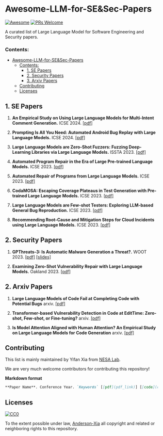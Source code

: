 # Awesome-LLM-for-SE&Sec-Papers

[![Awesome](https://awesome.re/badge.svg)](https://awesome.re)
[![PRs Welcome](https://img.shields.io/badge/PRs-welcome-brightgreen.svg?style=flat-square)](http://makeapullrequest.com)

A curated list of Large Language Model for Software Engineering and Security papers.

### Contents:

- [Awesome-LLM-for-SE&Sec-Papers](#awesome-llm-for-se&sec-papers)
  - [Contents:](#contents)
     - [1. SE Papers](#1-se-papers)
     - [2. Security Papers](#2-security-papers)
     - [3. Arxiv Papers](#3-arxiv-papers)
  - [Contributing](#contributing)
  - [Licenses](#licenses)

## 1. SE Papers
1. **An Empirical Study on Using Large Language Models for Multi-Intent Comment Generation.** ICSE 2024. [[pdf]](http://arxiv.org/abs/2304.11384)

2. **Prompting Is All You Need: Automated Android Bug Replay with Large Language Models.** ICSE 2024. [[pdf]](https://arxiv.org/abs/2306.01987)

3. **Large Language Models are Zero-Shot Fuzzers: Fuzzing Deep-Learning Libraries via Large Language Models.** ISSTA 2023. [[pdf]](https://arxiv.org/abs/2212.14834)

4. **Automated Program Repair in the Era of Large Pre-trained Language Models.** ICSE 2023. [[pdf]](https://arxiv.org/abs/2210.14179)

5. **Automated Repair of Programs from Large Language Models.** ICSE 2023. [[pdf]](https://arxiv.org/abs/2205.10583)

6. **CodaMOSA: Escaping Coverage Plateaus in Test Generation with Pre-trained Large Language Models.** ICSE 2023. [[pdf]](https://www.carolemieux.com/codamosa_icse23.pdf)

7. **Large Language Models are Few-shot Testers: Exploring LLM-based General Bug Reproduction.** ICSE 2023. [[pdf]](https://arxiv.org/abs/2209.11515)

8. **Recommending Root-Cause and Mitigation Steps for Cloud Incidents using Large Language Models.** ICSE 2023. [[pdf]](https://arxiv.org/abs/2301.03797)


## 2. Security Papers

1. **GPThreats-3: Is Automatic Malware Generation a Threat?.** WOOT 2023. [[pdf]](https://wootconference.org/papers/woot23-paper8.pdf) [[slides]](https://wootconference.org/slides/8-GPThreats-3_Is_Automatic_Malware_Generation_a_Threat.pdf) 

2. **Examining Zero-Shot Vulnerability Repair with Large Language Models.** Oakland 2023. [[pdf]](https://arxiv.org/abs/2112.02125)

## 2. Arxiv Papers

1. **Large Language Models of Code Fail at Completing Code with Potential Bugs** arxiv. [[pdf]](https://arxiv.org/pdf/2306.03438.pdf) 

2. **Transformer-based Vulnerability Detection in Code at EditTime: Zero-shot, Few-shot, or Fine-tuning?** arxiv. [[pdf]](https://arxiv.org/pdf/2306.01754.pdf) 

3. **Is Model Attention Aligned with Human Attention? An Empirical Study on Large Language Models for Code Generation** arxiv. [[pdf]](https://arxiv.org/pdf/2306.01220.pdf) 

## Contributing

This list is mainly maintained by Yifan Xia from [NESA Lab](https://nesa.zju.edu.cn/index.html).

We are very much welcome contributors for contributing this repository!

**Markdown format**
```markdown
**Paper Name**. Conference Year. `Keywords` [[pdf](pdf_link)] [[code](code_link)]
```

## Licenses

[![CC0](http://i.creativecommons.org/p/zero/1.0/88x31.png)](http://creativecommons.org/publicdomain/zero/1.0/)

To the extent possible under law, [Anderson-Xia](https://github.com/Anderson-Xia) all copyright and related or neighboring rights to this repository.